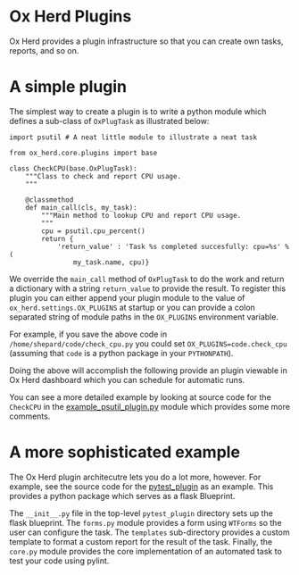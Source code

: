 
# Ox Herd Plugins

Ox Herd provides a plugin infrastructure so that you can create own tasks,
reports, and so on.

# A simple plugin

The simplest way to create a plugin is to write a python module which defines
a sub-class of `OxPlugTask` as illustrated below:

```
import psutil # A neat little module to illustrate a neat task

from ox_herd.core.plugins import base

class CheckCPU(base.OxPlugTask):
    """Class to check and report CPU usage.
    """

    @classmethod
    def main_call(cls, my_task):
        """Main method to lookup CPU and report CPU usage.
        """
        cpu = psutil.cpu_percent()
        return {
            'return_value' : 'Task %s completed succesfully: cpu=%s' % (
                my_task.name, cpu)}

```

We override the `main_call` method of `OxPlugTask` to do the work and
return a dictionary with a string `return_value` to provide the
result.  To register this plugin you can either append your plugin
module to the value of `ox_herd.settings.OX_PLUGINS` at startup or you
can provide a colon separated string of module paths in the
`OX_PLUGINS` environment variable.

For example, if you save the above code in
`/home/shepard/code/check_cpu.py` you could set
`OX_PLUGINS=code.check_cpu` (assuming that `code` is a python package
in your `PYTHONPATH`).

Doing the above will accomplish the following provide an plugin
viewable in Ox Herd dashboard which you can schedule for automatic
runs.

You can see a more detailed example by looking at source code for the `CheckCPU` in the [example_psutil_plugin.py](https://github.com/aocks/ox_herd/blob/e6db55faa9bf21c115c35559e7288bbd6844586a/ox_herd/core/plugins/example_psutil_plugin.py) module which provides some more comments.

# A more sophisticated example

The Ox Herd plugin architecutre lets you do a lot more, however. For example, see the source code for the [pytest_plugin](https://github.com/aocks/ox_herd/blob/e6db55faa9bf21c115c35559e7288bbd6844586a/ox_herd/core/plugins/pytest_plugin) as an example. This provides a python package which serves as a flask Blueprint.

The `__init__.py` file in the top-level `pytest_plugin` directory sets up the flask blueprint. The `forms.py` module provides a form using `WTForms` so the user can configure the task. The `templates` sub-directory provides a custom template to format a custom report for the result of the task. Finally, the `core.py` module provides the core implementation of an automated task to test your code using pylint.

